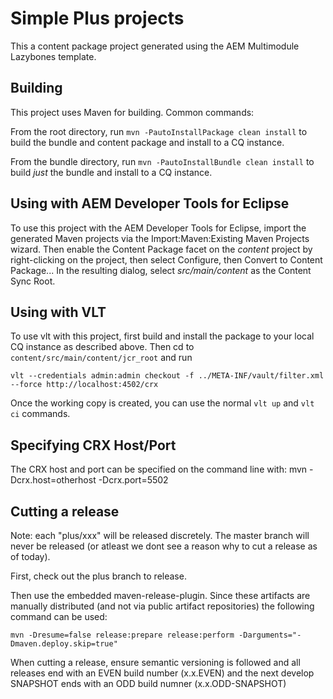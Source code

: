 # Simple Plus projects

This a content package project generated using the AEM Multimodule Lazybones template.

## Building

This project uses Maven for building. Common commands:

From the root directory, run ``mvn -PautoInstallPackage clean install`` to build the bundle and content package and install to a CQ instance.

From the bundle directory, run ``mvn -PautoInstallBundle clean install`` to build *just* the bundle and install to a CQ instance.

## Using with AEM Developer Tools for Eclipse

To use this project with the AEM Developer Tools for Eclipse, import the generated Maven projects via the Import:Maven:Existing Maven Projects wizard. Then enable the Content Package facet on the _content_ project by right-clicking on the project, then select Configure, then Convert to Content Package... In the resulting dialog, select _src/main/content_ as the Content Sync Root.

## Using with VLT

To use vlt with this project, first build and install the package to your local CQ instance as described above. Then cd to `content/src/main/content/jcr_root` and run

    vlt --credentials admin:admin checkout -f ../META-INF/vault/filter.xml --force http://localhost:4502/crx

Once the working copy is created, you can use the normal ``vlt up`` and ``vlt ci`` commands.

## Specifying CRX Host/Port

The CRX host and port can be specified on the command line with:
mvn -Dcrx.host=otherhost -Dcrx.port=5502 <goals>


## Cutting a release

Note: each "plus/xxx" will be released discretely. The master branch will never be released (or atleast we dont see a reason why to cut a release as of today).

First, check out the plus branch to release. 

Then use the embedded maven-release-plugin. Since these artifacts are manually distributed (and not via public artifact repositories) the following command can be used:

    mvn -Dresume=false release:prepare release:perform -Darguments="-Dmaven.deploy.skip=true"
    
When cutting a release, ensure semantic versioning is followed and all releases end with an EVEN build number (x.x.EVEN) and the next develop SNAPSHOT ends with an ODD build numner (x.x.ODD-SNAPSHOT)